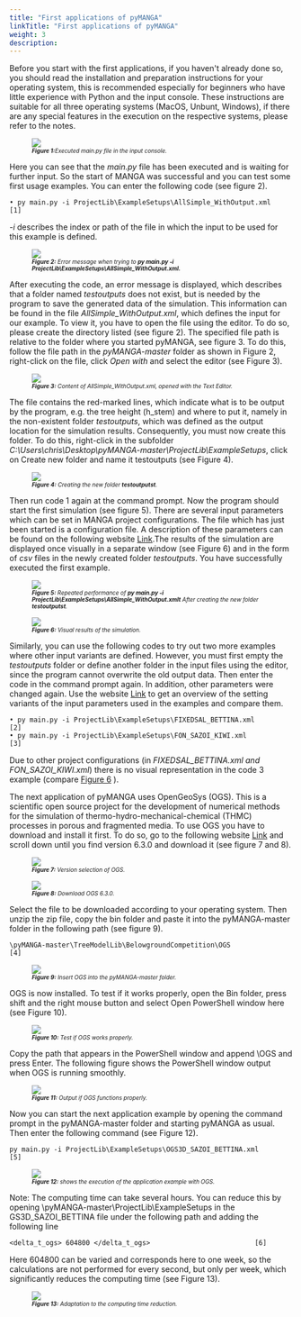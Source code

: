 ```yaml
---
title: "First applications of pyMANGA"
linkTitle: "First applications of pyMANGA"
weight: 3
description:
---
```

Before you start with the first applications, if you haven't already done so, you should read the installation and preparation instructions for your operating system, this is recommended especially for beginners who have little experience with Python and the input console. These instructions are suitable for all three operating systems (MacOS, Unbunt, Windows), if there are any special features in the execution on the respective systems, please refer to the notes.   

<figure>
<img src="/de/static/ausgefuehrte_main_py_Datei_in_der_Eingabekonsole.jpg">
<figcaption><font size = "1"><i><b>Figure 1:</b>Executed main.py file in the input console.</i></font></figcaption>
</figure><p>

Here you can see that the *main.py* file has been executed and is waiting for further input. So the start of MANGA was successful and you can test some first usage examples. You can enter the following code (see figure 2).

	• py main.py -i ProjectLib\ExampleSetups\AllSimple_WithOutput.xml	    [1]

*-i* describes the index or path of the file in which the input to be used for this example is defined.   

<figure>
<img src="/de/static/Fehlermeldung_beim_Aufuehren_von_py-main.py.jpg">
<figcaption><font size = "1"><i><b>Figure 2:</b> Error message when trying to <b>py main.py -i ProjectLib\ExampleSetups\AllSimple_WithOutput.xml.</b></i></font></figcaption>
</figure><p>

After executing the code, an error message is displayed, which describes that a folder named *testoutputs* does not exist, but is needed by the program to save the generated data of the simulation. This information can be found in the file *AllSimple_WithOutput.xml*, which defines the input for our example. To view it, you have to open the file using the editor. To do so, please create the directory listed (see figure 2). The specified file path is relative to the folder where you started pyMANGA, see figure 3. To do this, follow the file path in the *pyMANGA-master* folder as shown in Figure 2, right-click on the file, click *Open with* and select the editor (see Figure 3).

<figure>
<img src="/de/static/Inhalt_von_AllSimple_WithOutput.xml,_geoeffnet_mit_dem_Text_Editor.jpg">
<figcaption><font size = "1"><i><b>Figure 3:</b> Content of </b>AllSimple_WithOutput.xml</b>, opened with the Text Editor.</i></font></figcaption>
</figure><p>

The file contains the red-marked lines, which indicate what is to be output by the program, e.g. the tree height (h_stem) and where to put it, namely in the non-existent folder *testoutputs*, which was defined as the output location for the simulation results. Consequently, you must now create this folder. To do this, right-click in the subfolder *C:\Users\chris\Desktop\pyMANGA-master\ProjectLib\ExampleSetups*, click on Create new folder and name it testoutputs (see Figure 4).

<figure>
<img src="/de/static/Erstellung_des_neuen_Ordners_testoutputs.jpg">
<figcaption><font size = "1"><i><b>Figure 4:</b> Creating the new folder <b>testoutputst</b>.</i></font></figcaption>
</figure><p>

Then run code 1 again at the command prompt. Now the program should start the first simulation (see figure 5). There are several input parameters which can be set in MANGA project configurations. The file which has just been started is a configuration file. A description of these parameters can be found on the following website [Link](https://jbathmann.github.io/pyMANGA/project_dox__MangaProject__MangaProject.html "https://jbathmann.github.io/pyMANGA/project_dox__MangaProject__MangaProject.html").The results of the simulation are displayed once visually in a separate window (see Figure 6) and in the form of *csv* files in the newly created folder *testoutputs*. You have successfully executed the first example.

<figure>
<img src="/de/static/Widerholte_Ausfuehrung_von_py_main.py_-i_ProjectLibExampleSetupsAllSimple_WithOutput.xml_nach_erstellung_den_neuen_Ordner_testoutputs.jpg">
<figcaption><font size = "1"><i><b>Figure 5:</b> Repeated performance of  <b>py main.py -i ProjectLib\ExampleSetups\AllSimple_WithOutput.xmlt</b> After creating the new folder  <b>testoutputst</b>.</i></font></figcaption>
</figure><p>

<figure>
<a name="Abbildung_6"></a>
<img src="/de/static/Visuelle_Ergebnisse_der_Simulation.jpg">
<figcaption><font size = "1"><i><b>Figure 6:</b> Visual results of the simulation.</i></font></figcaption>
</figure><p>

Similarly, you can use the following codes to try out two more examples where other input variants are defined. However, you must first empty the *testoutputs* folder or define another folder in the input files using the editor, since the program cannot overwrite the old output data. Then enter the code in the command prompt again. In addition, other parameters were changed again. Use the website [Link](https://jbathmann.github.io/pyMANGA/project_dox__MangaProject__MangaProject.html "https://jbathmann.github.io/pyMANGA/project_dox__MangaProject__MangaProject.html") to get an overview of the setting variants of the input parameters used in the examples and compare them. 

	• py main.py -i ProjectLib\ExampleSetups\FIXEDSAL_BETTINA.xml 	            [2] 
	• py main.py -i ProjectLib\ExampleSetups\FON_SAZOI_KIWI.xml	            [3]

Due to other project configurations (in *FIXEDSAL_BETTINA.xml and FON_SAZOI_KIWI.xml*) there is no visual representation in the code 3 example (compare <a href="/en/docs/first_steps/first_applications/first_applications_of_pymanga/#Figure_6">Figure 6</a> ). 

The next application of pyMANGA uses OpenGeoSys (OGS). This is a scientific open source project for the development of numerical methods for the simulation of thermo-hydro-mechanical-chemical (THMC) processes in porous and fragmented media. To use OGS you have to download and install it first. To do so, go to the following website [Link](https://www.opengeosys.org/releases/ "https://www.opengeosys.org/releases/") and scroll down until you find version 6.3.0 and download it (see figure 7 and 8).

<figure>
<a name="Abbildung_7"></a>
<img src="/de/static/Versionsauswahl_von_OGS.jpg">
<figcaption><font size = "1"><i><b>Figure 7:</b> Version selection of OGS.</i></font></figcaption>
</figure><p>

<figure>
<a name="Abbildung_8"></a>
<img src="/de/static/Download_von_OGS 6.3.0.jpg">
<figcaption><font size = "1"><i><b>Figure 8:</b> Download OGS 6.3.0.</i></font></figcaption>
</figure><p>

Select the file to be downloaded according to your operating system.  Then unzip the zip file, copy the bin folder and paste it into the pyMANGA-master folder in the following path (see figure 9).

	\pyMANGA-master\TreeModelLib\BelowgroundCompetition\OGS					 [4]

<figure>
<a name="Abbildung_9"></a>
<img src="/de/static/Einfuegen_von_OGS_in_den_pyMANGA-master_Ordner.jpg">
<figcaption><font size = "1"><i><b>Figure 9:</b> Insert OGS into the pyMANGA-master folder.</i></font></figcaption>
</figure><p>

OGS is now installed. To test if it works properly, open the Bin folder, press shift and the right mouse button and select Open PowerShell window here (see Figure 10).

<figure>
<a name="Abbildung_10"></a>
<img src="/de/static/Test_ob_OGS_Ordnungsgemaeß_funktioniert.jpg">
<figcaption><font size = "1"><i><b>Figure 10:</b> Test if OGS works properly.</i></font></figcaption>
</figure><p>

Copy the path that appears in the PowerShell window and append \OGS and press Enter. The following figure shows the PowerShell window output when OGS is running smoothly. 

<figure>
<a name="Abbildung_11"></a>
<img src="/de/static/Ausgabe_bei_Ordnungsgemaeßer_Funktion_von_OGS.jpg">
<figcaption><font size = "1"><i><b> Figure 11:</b> Output if OGS functions properly.</i></font></figcaption>
</figure><p>

Now you can start the next application example by opening the command prompt in the pyMANGA-master folder and starting pyMANGA as usual. Then enter the following command (see Figure 12).

	py main.py -i ProjectLib\ExampleSetups\OGS3D_SAZOI_BETTINA.xml 				 [5]

<figure>
<a name="Abbildung_12"></a>
<img src="/de/static/zeigt_die_Ausfuehrung_des_Anwendungsbeispiels_mit_OGS.jpg">
<figcaption><font size = "1"><i><b>Figure 12:</b> shows the execution of the application example with OGS.</i></font></figcaption>
</figure><p>

Note: The computing time can take several hours. You can reduce this by opening \pyMANGA-master\ProjectLib\ExampleSetups in the GS3D_SAZOI_BETTINA file under the following path and adding the following line

	<delta_t_ogs> 604800 </delta_t_ogs>							 [6]

Here 604800 can be varied and corresponds here to one week, so the calculations are not performed for every second, but only per week, which significantly reduces the computing time (see Figure 13). 

<figure>
<a name="Abbildung_13"></a>
<img src="/de/static/Anpassung_zur_Rechenzeit_Verkuerzung.jpg">
<figcaption><font size = "1"><i><b>Figure 13:</b> Adaptation to the computing time reduction.</i></font></figcaption>
</figure><p>